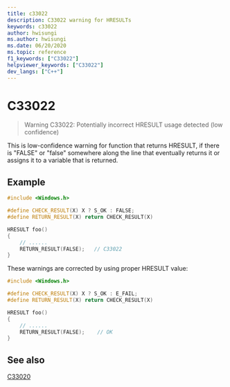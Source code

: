 ```yaml
---
title: c33022
description: C33022 warning for HRESULTs
keywords: c33022
author: hwisungi
ms.author: hwisungi
ms.date: 06/20/2020
ms.topic: reference
f1_keywords: ["C33022"]
helpviewer_keywords: ["C33022"]
dev_langs: ["C++"]
---
```

# C33022

> Warning C33022: Potentially incorrect HRESULT usage detected (low confidence)

This is low-confidence warning for function that returns HRESULT, if there is "FALSE" or "false"
somewhere along the line that eventually returns it or assigns it to a variable that is returned.

## Example

```cpp
#include <Windows.h>

#define CHECK_RESULT(X) X ? S_OK : FALSE;
#define RETURN_RESULT(X) return CHECK_RESULT(X)

HRESULT foo()
{
    // ......
    RETURN_RESULT(FALSE);   // C33022
}
```

These warnings are corrected by using proper HRESULT value:
```cpp
#include <Windows.h>

#define CHECK_RESULT(X) X ? S_OK : E_FAIL;
#define RETURN_RESULT(X) return CHECK_RESULT(X)

HRESULT foo()
{
    // ......
    RETURN_RESULT(FALSE);    // OK
}
```

## See also

[C33020](/cpp/code-quality/c33020)
